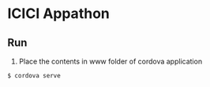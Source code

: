 ICICI Appathon
==============

## Run

1. Place the contents in www folder of cordova application

```
$ cordova serve

```
